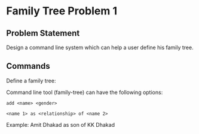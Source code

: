 # Family Tree Problem 1

## Problem Statement

Design a command line system which can help a user define his family tree.


## Commands

Define a family tree:

Command line tool (family-tree) can have the following options:

`add <name> <gender>`

`<name 1> as <relationship> of <name 2>`

Example: Amit Dhakad as son of KK Dhakad
